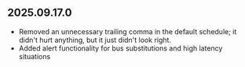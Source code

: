 ## 2025.09.17.0
* Removed an unnecessary trailing comma in the default schedule; it didn't hurt anything, but it just didn't look right.
* Added alert functionality for bus substitutions and high latency situations
